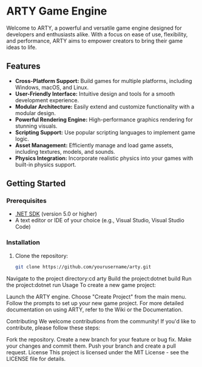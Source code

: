 # ARTY Game Engine

Welcome to ARTY, a powerful and versatile game engine designed for developers and enthusiasts alike. With a focus on ease of use, flexibility, and performance, ARTY aims to empower creators to bring their game ideas to life.

## Features

- **Cross-Platform Support:** Build games for multiple platforms, including Windows, macOS, and Linux.
- **User-Friendly Interface:** Intuitive design and tools for a smooth development experience.
- **Modular Architecture:** Easily extend and customize functionality with a modular design.
- **Powerful Rendering Engine:** High-performance graphics rendering for stunning visuals.
- **Scripting Support:** Use popular scripting languages to implement game logic.
- **Asset Management:** Efficiently manage and load game assets, including textures, models, and sounds.
- **Physics Integration:** Incorporate realistic physics into your games with built-in physics support.

## Getting Started

### Prerequisites

- [.NET SDK](https://dotnet.microsoft.com/download) (version 5.0 or higher)
- A text editor or IDE of your choice (e.g., Visual Studio, Visual Studio Code)

### Installation

1. Clone the repository:
   ```bash
   git clone https://github.com/yourusername/arty.git
Navigate to the project directory:cd arty
Build the project:dotnet build
Run the project:dotnet run
Usage
To create a new game project:

Launch the ARTY engine.
Choose "Create Project" from the main menu.
Follow the prompts to set up your new game project.
For more detailed documentation on using ARTY, refer to the Wiki or the Documentation.

Contributing
We welcome contributions from the community! If you'd like to contribute, please follow these steps:

Fork the repository.
Create a new branch for your feature or bug fix.
Make your changes and commit them.
Push your branch and create a pull request.
License
This project is licensed under the MIT License - see the LICENSE file for details.

